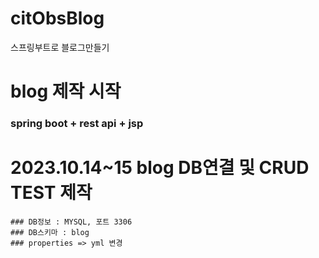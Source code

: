 # citObsBlog
스프링부트로 블로그만들기

# blog 제작 시작
### spring boot + rest api + jsp

# 2023.10.14~15 blog DB연결 및 CRUD TEST 제작
    ### DB정보 : MYSQL, 포트 3306
    ### DB스키마 : blog
    ### properties => yml 변경